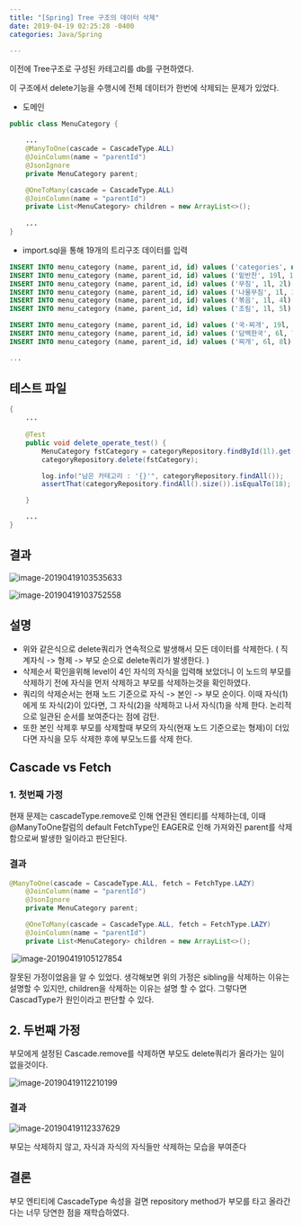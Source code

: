 ```yaml
---
title: "[Spring] Tree 구조의 데이터 삭제"
date: 2019-04-19 02:25:28 -0400
categories: Java/Spring

---
```




이전에 Tree구조로 구성된 카테고리를 db를 구현하였다.

이 구조에서 delete기능을 수행시에 전체 데이터가 한번에 삭제되는 문제가 있었다.

- 도메인

```java
public class MenuCategory {

	...
    @ManyToOne(cascade = CascadeType.ALL)
    @JoinColumn(name = "parentId")
    @JsonIgnore
    private MenuCategory parent;

    @OneToMany(cascade = CascadeType.ALL)
    @JoinColumn(name = "parentId")
    private List<MenuCategory> children = new ArrayList<>();
    
    ...
}
```

- import.sql을 통해 19개의 트리구조 데이터를 입력

```sql
INSERT INTO menu_category (name, parent_id, id) values ('categories', null , 19l)
INSERT INTO menu_category (name, parent_id, id) values ('밑반찬', 19l, 1l);
INSERT INTO menu_category (name, parent_id, id) values ('무침', 1l, 2l);
INSERT INTO menu_category (name, parent_id, id) values ('나물무침', 1l, 3l);
INSERT INTO menu_category (name, parent_id, id) values ('볶음', 1l, 4l);
INSERT INTO menu_category (name, parent_id, id) values ('조림', 1l, 5l);

INSERT INTO menu_category (name, parent_id, id) values ('국·찌개', 19l, 6l);
INSERT INTO menu_category (name, parent_id, id) values ('담백한국', 6l, 7l);
INSERT INTO menu_category (name, parent_id, id) values ('찌개', 6l, 8l);

...

```



## 테스트 파일

```java
{
    ...
        
	@Test
    public void delete_operate_test() {
        MenuCategory fstCategory = categoryRepository.findById(1l).get();
        categoryRepository.delete(fstCategory);

        log.info("남은 카테고리 : '{}'", categoryRepository.findAll());
        assertThat(categoryRepository.findAll().size()).isEqualTo(18);

    }

	...
}

```

## 결과

![image-20190419103535633](/Users/dadadamarine/Desktop/study/blog/dadadamarine.github.io/assets/images/4_19.png)

![image-20190419103752558](/Users/dadadamarine/Desktop/study/blog/dadadamarine.github.io/assets/images/image-20190419103752558.png)

## 설명

- 위와 같은식으로 delete쿼리가 연속적으로 발생해서 모든 데이터를 삭제한다. ( 직계자식 -> 형제 -> 부모 순으로 delete쿼리가 발생한다. )
- 삭제순서 확인을위해 level이 4인 자식의 자식을 입력해 보았더니 이 노드의 부모를 삭제하기 전에 자식을 먼저 삭제하고 부모를 삭제하는것을 확인하였다.
- 쿼리의 삭제순서는 현재 노드 기준으로 자식 -> 본인 -> 부모 순이다. 이때 자식(1)에게 또 자식(2)이 있다면, 그 자식(2)을 삭제하고 나서 자식(1)을 삭제 한다. 논리적으로 일관된 순서를 보여준다는 점에 감탄.
- 또한 본인 삭제후 부모를 삭제할때 부모의 자식(현재 노드 기준으로는 형제)이 더있다면 자식을 모두 삭제한 후에 부모노드를 삭제 한다.

## Cascade vs Fetch

### 1. 첫번째 가정

현재 문제는 cascadeType.remove로 인해 연관된 엔티티를 삭제하는데, 이때 @ManyToOne칼럼의 default FetchType인 EAGER로 인해 가져와진 parent를 삭제함으로써 발생한 일이라고 판단된다.

### 결과

```java
@ManyToOne(cascade = CascadeType.ALL, fetch = FetchType.LAZY)
    @JoinColumn(name = "parentId")
    @JsonIgnore
    private MenuCategory parent;

    @OneToMany(cascade = CascadeType.ALL, fetch = FetchType.LAZY)
    @JoinColumn(name = "parentId")
    private List<MenuCategory> children = new ArrayList<>();
```

​	![image-20190419105127854](/Users/dadadamarine/Desktop/study/blog/dadadamarine.github.io/assets/images/image-20190419105127854.png)

잘못된 가정이었음을 알 수 있었다. 생각해보면 위의 가정은 sibling을 삭제하는 이유는 설명할 수 있지만, children을 삭제하는 이유는 설명 할 수 없다. 그렇다면 CascadType가 원인이라고 판단할 수 있다.



## 2. 두번째 가정

부모에게 설정된 Cascade.remove를 삭제하면 부모도 delete쿼리가 올라가는 일이 없을것이다.

![image-20190419112210199](/Users/dadadamarine/Desktop/study/blog/dadadamarine.github.io/assets/images/image-20190419112210199.png)

### 결과

![image-20190419112337629](/Users/dadadamarine/Desktop/study/blog/dadadamarine.github.io/assets/images/image-20190419112337629.png)

부모는 삭제하지 않고, 자식과 자식의 자식들만 삭제하는 모습을 부여준다



## 결론

부모 엔티티에 CascadeType 속성을 걸면 repository method가 부모를 타고 올라간다는 너무 당연한 점을 재학습하였다.



